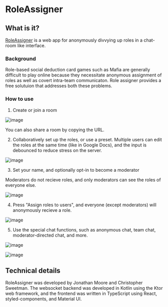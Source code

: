 # RoleAssigner

## What is it?

[RoleAssigner](https://jmoore34.github.io/RoleAssigner/) is a web app for anonymously divvying up roles in a chat-room like interface. 

### Background

Role-based social deduction card games such as Mafia are generally difficult to play online because they necessitate anonymous assignment of roles as well as covert intra-team communicaton. Role assigner provides a free solutuion that addresses both these problems. 

### How to use

1. Create or join a room

![image](https://user-images.githubusercontent.com/1783464/165175644-8a33b700-0c10-4b98-a516-8856ef374ef8.png)

You can also share a room by copying the URL.

2. Collaboratively set up the roles, or use a preset. Multiple users can edit the roles at the same time (like in Google Docs), and the input is debounced to reduce stress on the server.

![image](https://user-images.githubusercontent.com/1783464/165176373-39f3364a-d3a8-4323-9692-66559e8df6a2.png)

3. Set your name, and optionally opt-in to become a moderator

Moderators do not recieve roles, and only moderators can see the roles of everyone else.

![image](https://user-images.githubusercontent.com/1783464/165180555-07855b02-a44c-475d-8522-0d42bb784def.png)

4. Press "Assign roles to users", and everyone (except moderators) will anonymously recieve a role.

![image](https://user-images.githubusercontent.com/1783464/165181271-0b69eb00-ebe2-41d8-871f-8d30dbb85894.png)

5. Use the special chat functions, such as anonymous chat, team chat, moderator-directed chat, and more.

![image](https://user-images.githubusercontent.com/1783464/165177620-3c2aea94-5fc9-41ff-88ba-886f14a0294d.png)

![image](https://user-images.githubusercontent.com/1783464/165391666-49096bb0-5a17-455c-b458-773771e9f4c4.png)


## Technical details

RoleAssigner was developed by Jonathan Moore and Christopher Sweetman. The websocket backend was developed in Kotlin using the Ktor web framework, and the frontend was written in TypeScript using React, styled-components, and Material UI.
